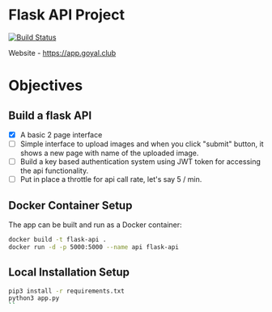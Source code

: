 # Flask API Project   
[![Build Status](https://travis-ci.com/ayush6624/adv-flask-api.svg?branch=master)](https://travis-ci.com/ayush6624/adv-flask-api)   

Website - https://app.goyal.club

# Objectives   

## Build a flask API 
- [x] A basic 2 page interface
- [ ] Simple interface to upload images and when you click "submit" button, it shows a new page with name of the uploaded image.
- [ ] Build a key based authentication system using JWT token for accessing the api functionality.
- [ ] Put in place a throttle for api call rate, let's say 5 / min.

## Docker Container Setup
The app can be built and run as a Docker container:
```bash
docker build -t flask-api .
docker run -d -p 5000:5000 --name api flask-api
```

## Local Installation Setup
```bash
pip3 install -r requirements.txt
python3 app.py
``
